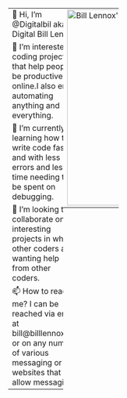 <div class="col" style="max-width:50%; width:45%;">  
<table style="max-width:50%; float:left; text-align:left;">
  <tr>
    <td>👋 Hi, I’m @Digitalbil aka Digital Bill Lennox</td>
  </tr>
  <tr>
    <td>👀 I’m interested in coding projects that help people be productive online.I also enjoy automating anything and everything.</td>
  </tr> 
  <tr>
    <td>🌱 I’m currently learning how to write code faster and with less errors and 
      less time needing to be spent on debugging.</td>
  </tr>
  <tr>
    <td>💞️ I’m looking to collaborate on interesting projects in which other coders 
      are wanting help from other coders.</td>
  </tr>
  <tr>
    <td>📫 How to reach me? I can be reached via email at bill@billlennox.me or on 
      any number of various messaging or websites that allow messaging.</td>
  </tr>
</table>
</div>
<div class="col" style="max-width:50%;">
<table style="max-width:50%; width:45%; float:left;">
  <tr>
    <td><a href="https://app.daily.dev/Digitalbil"><img src="https://api.daily.dev/devcards/d46cebd8016a4523ae8f1b55130dd9de.png?r=u71" width="400" alt="Bill Lennox's Dev Card"/></a></td>
  </tr>
</table>
</div>

<!---
Digitalbil/Digitalbil is a ✨ special ✨ repository because its `README.md` (this file) appears on your GitHub profile.
You can click the Preview link to take a look at your changes.
--->
